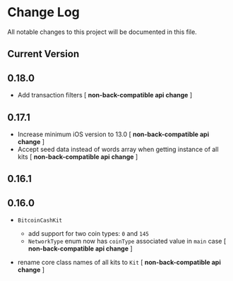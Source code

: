 # Change Log
All notable changes to this project will be documented in this file.

## Current Version

## 0.18.0

* Add transaction filters [ **non-back-compatible api change** ]

## 0.17.1

* Increase minimum iOS version to 13.0 [ **non-back-compatible api change** ]
* Accept seed data instead of words array when getting instance of all kits [ **non-back-compatible api change** ]

## 0.16.1

## 0.16.0

* `BitcoinCashKit`

  * add support for two coin types: `0` and `145`
  * `NetworkType` enum now has `coinType` associated value in `main` case [ **non-back-compatible api change** ]


* rename core class names of all kits to `Kit` [ **non-back-compatible api change** ]
